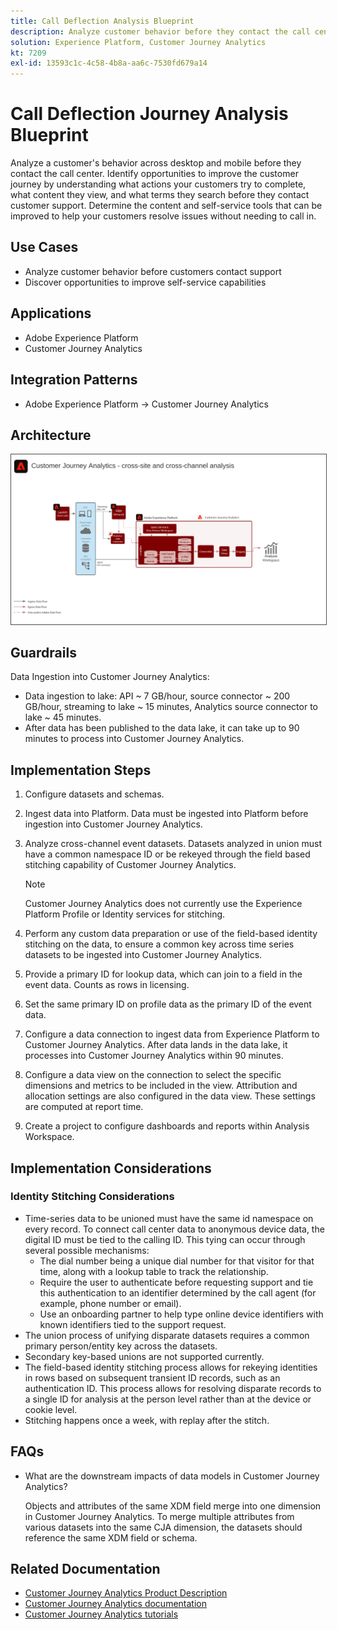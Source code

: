 ```yaml
---
title: Call Deflection Analysis Blueprint
description: Analyze customer behavior before they contact the call center.
solution: Experience Platform, Customer Journey Analytics
kt: 7209
exl-id: 13593c1c-4c58-4b8a-aa6c-7530fd679a14
---
```

# Call Deflection Journey Analysis Blueprint

Analyze a customer's behavior across desktop and mobile before they contact the call center. Identify opportunities to improve the customer journey by understanding what actions your customers try to complete, what content they view, and what terms they search before they contact customer support. Determine the content and self-service tools that can be improved to help your customers resolve issues without needing to call in.

## Use Cases

* Analyze customer behavior before customers contact support 
* Discover opportunities to improve self-service capabilities

## Applications

* Adobe Experience Platform
* Customer Journey Analytics

## Integration Patterns

* Adobe Experience Platform → Customer Journey Analytics

## Architecture

<img src="assets/CJA.svg" alt="Reference architecture for the Customer Journey Analytics Blueprint" style="border:1px solid #4a4a4a" />

## Guardrails

Data Ingestion into Customer Journey Analytics:

* Data ingestion to lake: API ~ 7 GB/hour, source connector ~ 200 GB/hour, streaming to lake ~ 15 minutes, Analytics source connector to lake ~ 45 minutes.
* After data has been published to the data lake, it can take up to 90 minutes to process into Customer Journey Analytics.

## Implementation Steps

1. Configure datasets and schemas.
1. Ingest data into Platform.
    Data must be ingested into Platform before ingestion into Customer Journey Analytics. 
1.  Analyze cross-channel event datasets. 
    Datasets analyzed in union must have a common namespace ID or be rekeyed through the field based stitching capability of Customer Journey Analytics.    
 
    >[!NOTE]
    >
    >Customer Journey Analytics does not currently use the Experience Platform Profile or Identity services for stitching.

1. Perform any custom data preparation or use of the field-based identity stitching on the data, to ensure a common key across time series datasets to be ingested into Customer Journey Analytics.
1. Provide a primary ID for lookup data, which can join to a field in the event data. Counts as rows in licensing. 
1. Set the same primary ID on profile data as the primary ID of the event data.
1. Configure a data connection to ingest data from Experience Platform to Customer Journey Analytics. After data lands in the data lake, it processes into Customer Journey Analytics within 90 minutes.
1. Configure a data view on the connection to select the specific dimensions and metrics to be included in the view. Attribution and allocation settings are also configured in the data view. These settings are computed at report time.
1. Create a project to configure dashboards and reports within Analysis Workspace.

## Implementation Considerations

### Identity Stitching Considerations

* Time-series data to be unioned must have the same id namespace on every record. To connect call center data to anonymous device data, the digital ID must be tied to the calling ID. This tying can occur through several possible mechanisms:
    * The dial number being a unique dial number for that visitor for that time, along with a lookup table to track the relationship. 
    * Require the user to authenticate before requesting support and tie this authentication to an identifier determined by the call agent (for example, phone number or email).
    * Use an onboarding partner to help type online device identifiers with known identifiers tied to the support request.
* The union process of unifying disparate datasets requires a common primary person/entity key across the datasets. 
* Secondary key-based unions are not supported currently.
* The field-based identity stitching process allows for rekeying identities in rows based on subsequent transient ID records, such as an authentication ID. This process allows for resolving disparate records to a single ID for analysis at the person level rather than at the device or cookie level.
* Stitching happens once a week, with replay after the stitch.

## FAQs

* What are the downstream impacts of data models in Customer Journey Analytics?

    Objects and attributes of the same XDM field merge into one dimension in Customer Journey Analytics. To merge multiple attributes from various datasets into the same CJA dimension, the datasets should reference the same XDM field or schema.

## Related Documentation

* [Customer Journey Analytics Product Description](https://helpx.adobe.com/legal/product-descriptions/customer-journey-analytics.html)
* [Customer Journey Analytics documentation](https://experienceleague.adobe.com/docs/customer-journey-analytics.html)
* [Customer Journey Analytics tutorials](https://experienceleague.adobe.com/docs/customer-journey-analytics-learn/tutorials/overview.html)
